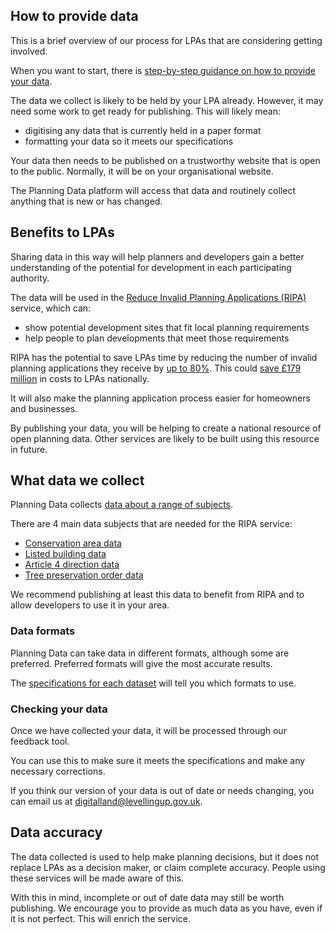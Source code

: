 How to provide data
-------------------

This is a brief overview of our process for LPAs that are considering getting involved.

When you want to start, there is [step-by-step guidance on how to provide your data](https://docs.google.com/document/u/2/d/1aJLt_aOrz7xhAU3WCf7eZCSwS2QInp-DXucpeSY-deo/edit). 

The data we collect is likely to be held by your LPA already. However, it may need some work to get ready for publishing. This will likely mean: 

-   digitising any data that is currently held in a paper format
-   formatting your data so it meets our specifications

Your data then needs to be published on a trustworthy website that is open to the public. Normally, it will be on your organisational website.

The Planning Data platform will access that data and routinely collect anything that is new or has changed. 

Benefits to LPAs
----------------

Sharing data in this way will help planners and developers gain a better understanding of the potential for development in each participating authority.

The data will be used in the [Reduce Invalid Planning Applications (RIPA) ](https://www.ripa.digital)service, which can:

-   show potential development sites that fit local planning requirements
-   help people to plan developments that meet those requirements

RIPA has the potential to save LPAs time by reducing the number of invalid planning applications they receive by [up to 80%](https://www.ripa.digital/objectives). This could [save £179 million](https://www.ripa.digital/understanding-the-problem) in costs to LPAs nationally.

It will also make the planning application process easier for homeowners and businesses.

By publishing your data, you will be helping to create a national resource of open planning data. Other services are likely to be built using this resource in future.

What data we collect
--------------------

Planning Data collects [data about a range of subjects](https://www.digital-land.info/dataset/#monitoring).

There are 4 main data subjects that are needed for the RIPA service:

-   [Conservation area data](https://docs.google.com/document/u/2/d/17UJ5BP7Sn8Nj6o5xqUxZ8uRB0VbNaH4nf1-U9402Bj0/edit)
-   [Listed building data](https://docs.google.com/document/u/2/d/1YO-cyeH2Veed9_4QVD3fVlrW7SYBPNXTrPeLbI3t6Co/edit)
-   [Article 4 direction data](https://docs.google.com/document/u/2/d/1C-H0onpeJm4s6bht6272NGJosqq0PE9wK0IFRQlH3U8/edit)
-   [Tree preservation order data](https://docs.google.com/document/d/15hXa1D552dZ9gcZ5R6_Jqafq3yCaGgfQRbQ48AdePPQ/edit#)

We recommend publishing at least this data to benefit from RIPA and to allow developers to use it in your area. 

### Data formats

Planning Data can take data in different formats, although some are preferred. Preferred formats will give the most accurate results.

The [specifications for each dataset](https://docs.google.com/document/u/2/d/1238jN1pfz80I2WKVArPi8mhzwOfVrLr5CmYKS0N1uLk/edit)  will tell you which formats to use.

### Checking your data

Once we have collected your data, it will be processed through our feedback tool.

You can use this to make sure it meets the specifications and make any necessary corrections.

If you think our version of your data is out of date or needs changing, you can email us at <digitalland@levellingup.gov.uk>.

Data accuracy
-------------

The data collected is used to help make planning decisions, but it does not replace LPAs as a decision maker, or claim complete accuracy. People using these services will be made aware of this.

With this in mind, incomplete or out of date data may still be worth publishing. We encourage you to provide as much data as you have, even if it is not perfect. This will enrich the service.
